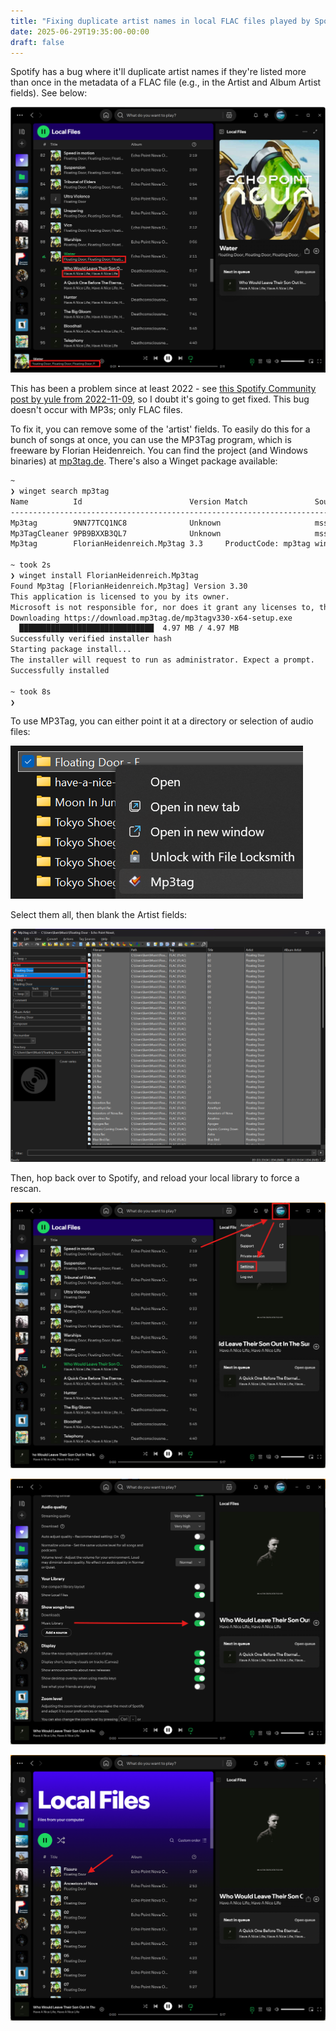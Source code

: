 ```yaml
---
title: "Fixing duplicate artist names in local FLAC files played by Spotify"
date: 2025-06-29T19:35:00-00:00
draft: false
---
```


Spotify has a bug where it'll duplicate artist names if they're listed more than once in the metadata of a FLAC file (e.g., in the Artist and Album Artist fields). See below:

![Screenshot of Spotify](images/1-dup-names.png)

This has been a problem since at least 2022 - see [this Spotify Community post by yule from 2022-11-09](https://community.spotify.com/t5/Your-Library/If-a-local-file-is-FLAC-the-artist-name-repeats-with-a-semicolon/td-p/5455212), so I doubt it's going to get fixed. This bug doesn't occur with MP3s; only FLAC files.

To fix it, you can remove some of the 'artist' fields. To easily do this for a bunch of songs at once, you can use the MP3Tag program, which is freeware by Florian Heidenreich. You can find the project (and Windows binaries) at [mp3tag.de](https://www.mp3tag.de/en/). There's also a Winget package available:

```txt
~
❯ winget search mp3tag
Name          Id                        Version Match               Source
---------------------------------------------------------------------------
Mp3tag        9NN77TCQ1NC8              Unknown                     msstore
Mp3TagCleaner 9PB9BXXB3QL7              Unknown                     msstore
Mp3tag        FlorianHeidenreich.Mp3tag 3.3     ProductCode: mp3tag winget

~ took 2s
❯ winget install FlorianHeidenreich.Mp3tag
Found Mp3tag [FlorianHeidenreich.Mp3tag] Version 3.30
This application is licensed to you by its owner.
Microsoft is not responsible for, nor does it grant any licenses to, third-party packages.
Downloading https://download.mp3tag.de/mp3tagv330-x64-setup.exe
  ██████████████████████████████  4.97 MB / 4.97 MB
Successfully verified installer hash
Starting package install...
The installer will request to run as administrator. Expect a prompt.
Successfully installed

~ took 8s
❯
```

To use MP3Tag, you can either point it at a directory or selection of audio files:

![Screenshot of context menu showing option to open directory with MP3tag](images/2-tag.png)

Select them all, then blank the Artist fields:

![Blanking the Artist field on a bunch of songs with MP3tag](images/3-blank-artist.png)

Then, hop back over to Spotify, and reload your local library to force a rescan.

![Screenshot of Spotify with profile icon > settings highlighted](images/4-settings.png)

![Screenshot of Spotify showing the toggle for the ~\Music directory](images/5-rescan.png)

![Screenshot of Spotify showing artist names that are no longer duplicated](images/6-fixed.png)
